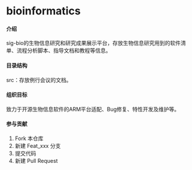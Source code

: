 # bioinformatics

#### 介绍

sig-bio的生物信息研究和研究成果展示平台，存放生物信息研究用到的软件清单、流程分析脚本、指导文档和教程等信息。

#### 目录结构
src：存放例行会议的文档。

#### 组织目标

致力于开源生物信息软件的ARM平台适配、Bug修复、特性开发及维护等。

#### 参与贡献

1.  Fork 本仓库
2.  新建 Feat_xxx 分支
3.  提交代码
4.  新建 Pull Request
